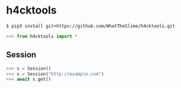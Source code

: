 # h4cktools
```
$ pip3 install git+https://github.com/WhatTheSlime/h4cktools.git
```

```python
>>> from h4cktools import *
```

## Session


```python
>>> s = Session()
>>> s = Session("http://example.com")
>>> await s.get()
```
